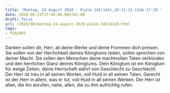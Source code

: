 ```yaml
---
title: 'Montag, 24 August 2020 : Psalm 145(144),10-11.12-13ab.17-18.'
date: 2020-08-23T17:44:00.001+02:00
draft: false
url: /2020/08/montag-24-august-2020-psalm-14514410.html
tags: 
- PSALMUS
---
```


Danken sollen dir, Herr, all deine Werke und deine Frommen dich preisen. Sie sollen von der Herrlichkeit deines Königtums reden, sollen sprechen von deiner Macht. Sie sollen den Menschen deine machtvollen Taten verkünden und den herrlichen Glanz deines Königtums. Dein Königtum ist ein Königtum für ewige Zeiten, deine Herrschaft währt von Geschlecht zu Geschlecht. Der Herr ist treu in all seinen Worten, voll Huld in all seinen Taten. Gerecht ist der Herr in allem, was er tut, voll Huld in all seinen Werken. Der Herr ist allen, die ihn anrufen, nahe, allen, die zu ihm aufrichtig rufen.